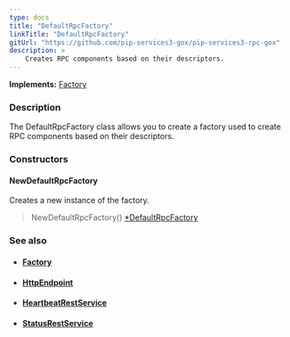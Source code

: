 ```yaml
---
type: docs
title: "DefaultRpcFactory"
linkTitle: "DefaultRpcFactory"
gitUrl: "https://github.com/pip-services3-gox/pip-services3-rpc-gox"
description: >
    Creates RPC components based on their descriptors.
---
```


**Implements:** [Factory](../../../components/build/factory)

### Description

The DefaultRpcFactory class allows you to create a factory used to create RPC components based on their descriptors.

### Constructors

#### NewDefaultRpcFactory
Creates a new instance of the factory.

> NewDefaultRpcFactory() [*DefaultRpcFactory]()



### See also
- #### [Factory](../../../components/build/factory)
- #### [HttpEndpoint](../../services/http_endpoint)
- #### [HeartbeatRestService](../../services/heartbeat_rest_service)
- #### [StatusRestService](../../services/status_rest_service)
